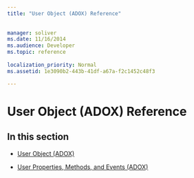 ```yaml
---
title: "User Object (ADOX) Reference"
 
 
manager: soliver
ms.date: 11/16/2014
ms.audience: Developer
ms.topic: reference
  
localization_priority: Normal
ms.assetid: 1e3090b2-443b-41df-a67a-f2c1452c48f3

---
```


# User Object (ADOX) Reference

## In this section

- [User Object (ADOX)](user-object-adox.md)
    
- [User Properties, Methods, and Events (ADOX)](user-properties-methods-and-events-adox.md)
    

